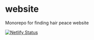 # website
Monorepo for finding hair peace website

[![Netlify Status](https://api.netlify.com/api/v1/badges/4f763847-24f0-4630-b6eb-0747762503b5/deploy-status)](https://app.netlify.com/sites/suspicious-blackwell-452218/deploys)
